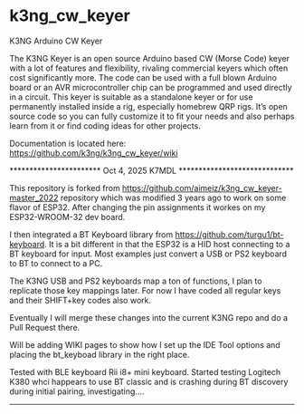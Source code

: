 # k3ng_cw_keyer
K3NG Arduino CW Keyer

The K3NG Keyer is an open source Arduino based CW (Morse Code) keyer with a lot of features and flexibility, rivaling commercial keyers which often cost significantly more. The code can be used with a full blown Arduino board or an AVR microcontroller chip can be programmed and used directly in a circuit. This keyer is suitable as a standalone keyer or for use permanently installed inside a rig, especially homebrew QRP rigs. It’s open source code so you can fully customize it to fit your needs and also perhaps learn from it or find coding ideas for other projects.

Documentation is located here:
https://github.com/k3ng/k3ng_cw_keyer/wiki



***********************  Oct 4, 2025  K7MDL *****************************

This repository is forked from https://github.com/aimeiz/k3ng_cw_keyer-master_2022 repository which was modified 3 years ago to work on some flavor of ESP32.  After changing the pin assignments it workes on my ESP32-WROOM-32 dev board.  

I then integrated a BT Keyboard library from https://github.com/turgu1/bt-keyboard.  It is a bit different in that the ESP32 is a HID host connecting to a BT keyboard for input.  Most examples just convert a USB or PS2 keyboard to BT to connect to a PC.

The K3NG USB and PS2 keyboards map a ton of functions, I plan to replicate those key mappings later.  For now I have coded all regular keys and their SHIFT+key codes also work.

Eventually I will merge these changes into the current K3NG repo and do a Pull Request there.

WiIl be adding WIKI pages to show how I set up the IDE Tool options and placing the bt_keyboad library in the right place.

Tested with BLE keyboard Rii i8+ mini keyboard.   Started testing Logitech K380 whci happears to use BT classic and is crashing during BT discovery during initial pairing, investigating....

*************************************************************************
